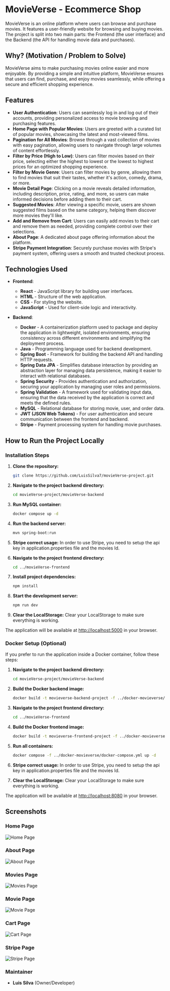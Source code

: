# MovieVerse - Ecommerce Shop

MovieVerse is an online platform where users can browse and purchase movies. It features a user-friendly website for browsing and buying movies. The project is split into two main parts: the Frontend (the user interface) and the Backend (the API for handling movie data and purchases).

## Why? (Motivation / Problem to Solve)

MovieVerse aims to make purchasing movies online easier and more enjoyable. By providing a simple and intuitive platform, MovieVerse ensures that users can find, purchase, and enjoy movies seamlessly, while offering a secure and efficient shopping experience.

## Features

- **User Authentication**: Users can seamlessly log in and log out of their accounts, providing personalized access to movie browsing and purchasing features.
- **Home Page with Popular Movies**: Users are greeted with a curated list of popular movies, showcasing the latest and most-viewed films.
- **Pagination for All Movies**: Browse through a vast collection of movies with easy pagination, allowing users to navigate through large volumes of content effortlessly.
- **Filter by Price (High to Low)**: Users can filter movies based on their price, selecting either the highest to lowest or the lowest to highest prices for an optimized shopping experience.
- **Filter by Movie Genre**: Users can filter movies by genre, allowing them to find movies that suit their tastes, whether it's action, comedy, drama, or more.
- **Movie Detail Page**: Clicking on a movie reveals detailed information, including description, price, rating, and more, so users can make informed decisions before adding them to their cart.
- **Suggested Movies**: After viewing a specific movie, users are shown suggested films based on the same category, helping them discover more movies they'll like.
- **Add and Remove from Cart**: Users can easily add movies to their cart and remove them as needed, providing complete control over their selections.
- **About Page**: A dedicated about page offering information about the platform.
- **Stripe Payment Integration**: Securely purchase movies with Stripe's payment system, offering users a smooth and trusted checkout process.

## Technologies Used

- **Frontend**:

  - **React** - JavaScript library for building user interfaces.
  - **HTML** - Structure of the web application.
  - **CSS** - For styling the website.
  - **JavaScript** - Used for client-side logic and interactivity.

- **Backend**:
  - **Docker** - A containerization platform used to package and deploy the application in lightweight, isolated environments, ensuring consistency across different environments and simplifying the deployment process.
  - **Java** - Programming language used for backend development.
  - **Spring Boot** - Framework for building the backend API and handling HTTP requests.
  - **Spring Data JPA** - Simplifies database interaction by providing an abstraction layer for managing data persistence, making it easier to interact with relational databases.
  - **Spring Security** - Provides authentication and authorization, securing your application by managing user roles and permissions.
  - **Spring Validation** - A framework used for validating input data, ensuring that the data received by the application is correct and meets the defined rules.
  - **MySQL** - Relational database for storing movie, user, and order data.
  - **JWT (JSON Web Tokens)** - For user authentication and secure communication between the frontend and backend.
  - **Stripe** - Payment processing system for handling movie purchases.

## How to Run the Project Locally

### Installation Steps

1. **Clone the repository:**

   ```bash
   git clone https://github.com/LuisSilva7/movieVerse-project.git
   ```

2. **Navigate to the project backend directory:**

   ```bash
   cd movieVerse-project/movieVerse-backend
   ```

3. **Run MySQL container:**

   ```bash
   docker compose up -d
   ```

4. **Run the backend server:**

   ```bash
   mvn spring-boot:run
   ```

5. **Stripe correct usage:**
   In order to use Stripe, you need to setup the api key in application.properties file and the movies Id.

6. **Navigate to the project frontend directory:**

   ```bash
   cd ../movieVerse-frontend
   ```

7. **Install project dependencies:**

   ```bash
   npm install
   ```

8. **Start the development server:**

   ```bash
   npm run dev
   ```

9. **Clear the LocalStorage:**
   Clear your LocalStorage to make sure everything is working.

The application will be available at [http://localhost:5000](http://localhost:5000) in your browser.

### Docker Setup (Optional)

If you prefer to run the application inside a Docker container, follow these steps:

1. **Navigate to the project backend directory:**

   ```bash
   cd movieVerse-project/movieVerse-backend
   ```

2. **Build the Docker backend image:**

   ```bash
   docker build -t movieverse-backend-project -f ../docker-movieverse/backend/Dockerfile .
   ```

3. **Navigate to the project frontend directory:**

   ```bash
   cd ../movieVerse-frontend
   ```

4. **Build the Docker frontend image:**

   ```bash
   docker build -t movieverse-frontend-project -f ../docker-movieverse/frontend/Dockerfile .
   ```

5. **Run all containers:**

   ```bash
   docker compose -f ../docker-movieverse/docker-compose.yml up -d
   ```

6. **Stripe correct usage:**
   In order to use Stripe, you need to setup the api key in application.properties file and the movies Id.

7. **Clear the LocalStorage:**
   Clear your LocalStorage to make sure everything is working.

The application will be available at [http://localhost:8080](http://localhost:8080) in your browser.

## Screenshots

### Home Page

![Home Page](screenshots/home.jpg)

### About Page

![About Page](screenshots/about.jpg)

### Movies Page

![Movies Page](screenshots/movies.jpg)

### Movie Page

![Movie Page](screenshots/movie.jpg)

### Cart Page

![Cart Page](screenshots/cart.jpg)

### Stripe Page

![Stripe Page](screenshots/stripe.jpg)

### Maintainer

- **Luis Silva** (Owner/Developer)

